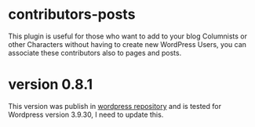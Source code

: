 # contributors-posts
This plugin is useful for those who want to add to your blog Columnists or other Characters without having to create new WordPress Users, you can associate these contributors also to pages and posts.

# version 0.8.1
This version was publish in [wordpress repository](https://wordpress.org/plugins/contributors-posts/) and is tested for Wordpress version 3.9.30, I need to update this.